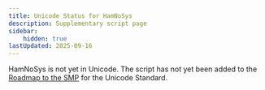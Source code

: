 ```yaml
---
title: Unicode Status for HamNoSys
description: Supplementary script page
sidebar:
    hidden: true
lastUpdated: 2025-09-16
---
```


HamNoSys is not yet in Unicode. The script has not yet been added to the [Roadmap to the SMP](http://www.unicode.org/roadmaps/smp/) for the Unicode Standard.
